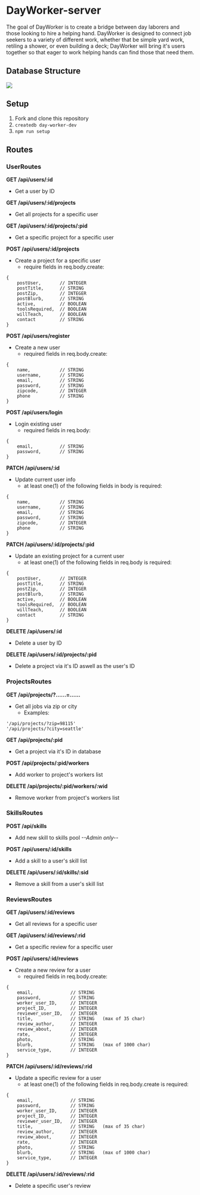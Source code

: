 # DayWorker-server
The goal of DayWorker is to create a bridge between day laborers and those looking to hire a helping hand. DayWorker is designed to connect job seekers to a variety of different work, whether that be simple yard work, retiling a shower, or even building a deck; DayWorker will bring it's users together so that eager to work helping hands can find those that need them.

## Database Structure

![](./images/day_worker_ERD_rough.png)

## Setup
1. Fork and clone this repository
1. `createdb day-worker-dev`
1. `npm run setup`

## Routes

### UserRoutes

**GET /api/users/:id**
- Get a user by ID

**GET /api/users/:id/projects**
- Get all projects for a specific user

**GET /api/users/:id/projects/:pid**
- Get a specific project for a specific user

**POST /api/users/:id/projects**
- Create a project for a specific user
    - require fields in req.body.create:
```
{
    postUser,       // INTEGER
    postTitle,      // STRING
    postZip,        // INTEGER
    postBlurb,      // STRING
    active,         // BOOLEAN
    toolsRequired,  // BOOLEAN
    willTeach,      // BOOLEAN
    contact         // STRING
}
```

**POST /api/users/register**
- Create a new user
    - required fields in req.body.create:
```
{
    name,           // STRING
    username,       // STRING
    email,          // STRING
    password,       // STRING
    zipcode,        // INTEGER
    phone           // STRING
}
```

**POST /api/users/login**
- Login existing user
    - required fields in req.body:
```
{
    email,          // STRING
    password,       // STRING
}
```

**PATCH /api/users/:id**
- Update current user info
    - at least one(1) of the following fields in body is required:
```
{
    name,           // STRING
    username,       // STRING
    email,          // STRING
    password,       // STRING
    zipcode,        // INTEGER
    phone           // STRING
}
```

**PATCH /api/users/:id/projects/:pid**
- Update an existing project for a current user
    - at least one(1) of the following fields in req.body is required:    
```
{
    postUser,       // INTEGER
    postTitle,      // STRING
    postZip,        // INTEGER
    postBlurb,      // STRING
    active,         // BOOLEAN
    toolsRequired,  // BOOLEAN
    willTeach,      // BOOLEAN
    contact         // STRING
}
```

**DELETE /api/users/:id**
- Delete a user by ID

**DELETE /api/users/:id/projects/:pid**
- Delete a project via it's ID aswell as the user's ID

### ProjectsRoutes

**GET /api/projects/?......=......**
- Get all jobs via zip or city
    - Examples:
```
'/api/projects/?zip=98115'
'/api/projects/?city=seattle'
```

**GET /api/projects/:pid**
- Get a project via it's ID in database

**POST /api/projects/:pid/workers**
- Add worker to project's workers list

**DELETE /api/projects/:pid/workers/:wid**
- Remove worker from project's workers list


### SkillsRoutes

**POST /api/skills**
- Add new skill to skills pool _-*-Admin only-*-_

**POST /api/users/:id/skills**
- Add a skill to a user's skill list

**DELETE /api/users/:id/skills/:sid**
- Remove a skill from a user's skill list


### ReviewsRoutes

**GET /api/users/:id/reviews**
- Get all reviews for a specific user

**GET /api/users/:id/reviews/:rid**
- Get a specific review for a specific user

**POST /api/users/:id/reviews**
- Create a new review for a user
    - required fields in req.body.create:
```
{
    email,              // STRING
    password,           // STRING
    worker_user_ID,     // INTEGER
    project_ID,         // INTEGER
    reviewer_user_ID,   // INTEGER
    title,              // STRING   (max of 35 char)
    review_author,      // INTEGER
    review_about,       // INTEGER
    rate,               // INTEGER
    photo,              // STRING
    blurb,              // STRING   (max of 1000 char)
    service_type,       // INTEGER
}
```

**PATCH /api/users/:id/reviews/:rid**
- Update a specific review for a user
    - at least one(1) of the following fields in req.body.create is required:
```
{
    email,              // STRING
    password,           // STRING
    worker_user_ID,     // INTEGER
    project_ID,         // INTEGER
    reviewer_user_ID,   // INTEGER
    title,              // STRING   (max of 35 char)
    review_author,      // INTEGER
    review_about,       // INTEGER
    rate,               // INTEGER
    photo,              // STRING
    blurb,              // STRING   (max of 1000 char)
    service_type,       // INTEGER
}
```

**DELETE /api/users/:id/reviews/:rid**
- Delete a specific user's review
